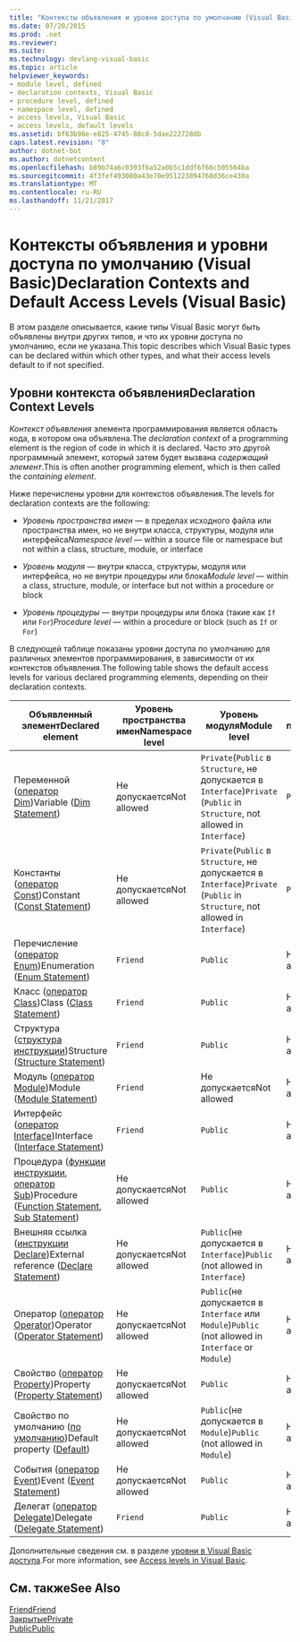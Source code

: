 ```yaml
---
title: "Контексты объявления и уровни доступа по умолчанию (Visual Basic)"
ms.date: 07/20/2015
ms.prod: .net
ms.reviewer: 
ms.suite: 
ms.technology: devlang-visual-basic
ms.topic: article
helpviewer_keywords:
- module level, defined
- declaration contexts, Visual Basic
- procedure level, defined
- namespace level, defined
- access levels, Visual Basic
- access levels, default levels
ms.assetid: bf63b96e-e825-4745-88c8-5dae222728db
caps.latest.revision: "8"
author: dotnet-bot
ms.author: dotnetcontent
ms.openlocfilehash: b89b74a6c0393f6a52a0b5c1ddf6f66c505564ba
ms.sourcegitcommit: 4f3fef493080a43e70e951223894768d36ce430a
ms.translationtype: MT
ms.contentlocale: ru-RU
ms.lasthandoff: 11/21/2017
---
```

# <a name="declaration-contexts-and-default-access-levels-visual-basic"></a><span data-ttu-id="b1c6c-102">Контексты объявления и уровни доступа по умолчанию (Visual Basic)</span><span class="sxs-lookup"><span data-stu-id="b1c6c-102">Declaration Contexts and Default Access Levels (Visual Basic)</span></span>
<span data-ttu-id="b1c6c-103">В этом разделе описывается, какие типы Visual Basic могут быть объявлены внутри других типов, и что их уровни доступа по умолчанию, если не указана.</span><span class="sxs-lookup"><span data-stu-id="b1c6c-103">This topic describes which Visual Basic types can be declared within which other types, and what their access levels default to if not specified.</span></span>  
  
## <a name="declaration-context-levels"></a><span data-ttu-id="b1c6c-104">Уровни контекста объявления</span><span class="sxs-lookup"><span data-stu-id="b1c6c-104">Declaration Context Levels</span></span>  
 <span data-ttu-id="b1c6c-105">*Контекст объявления* элемента программирования является область кода, в котором она объявлена.</span><span class="sxs-lookup"><span data-stu-id="b1c6c-105">The *declaration context* of a programming element is the region of code in which it is declared.</span></span> <span data-ttu-id="b1c6c-106">Часто это другой программный элемент, который затем будет вызвана *содержащий элемент*.</span><span class="sxs-lookup"><span data-stu-id="b1c6c-106">This is often another programming element, which is then called the *containing element*.</span></span>  
  
 <span data-ttu-id="b1c6c-107">Ниже перечислены уровни для контекстов объявления.</span><span class="sxs-lookup"><span data-stu-id="b1c6c-107">The levels for declaration contexts are the following:</span></span>  
  
-   <span data-ttu-id="b1c6c-108">*Уровень пространства имен* — в пределах исходного файла или пространства имен, но не внутри класса, структуры, модуля или интерфейса</span><span class="sxs-lookup"><span data-stu-id="b1c6c-108">*Namespace level* — within a source file or namespace but not within a class, structure, module, or interface</span></span>  
  
-   <span data-ttu-id="b1c6c-109">*Уровень модуля* — внутри класса, структуры, модуля или интерфейса, но не внутри процедуры или блока</span><span class="sxs-lookup"><span data-stu-id="b1c6c-109">*Module level* — within a class, structure, module, or interface but not within a procedure or block</span></span>  
  
-   <span data-ttu-id="b1c6c-110">*Уровень процедуры* — внутри процедуры или блока (такие как `If` или `For`)</span><span class="sxs-lookup"><span data-stu-id="b1c6c-110">*Procedure level* — within a procedure or block (such as `If` or `For`)</span></span>  
  
 <span data-ttu-id="b1c6c-111">В следующей таблице показаны уровни доступа по умолчанию для различных элементов программирования, в зависимости от их контекстов объявления.</span><span class="sxs-lookup"><span data-stu-id="b1c6c-111">The following table shows the default access levels for various declared programming elements, depending on their declaration contexts.</span></span>  
  
|<span data-ttu-id="b1c6c-112">Объявленный элемент</span><span class="sxs-lookup"><span data-stu-id="b1c6c-112">Declared element</span></span>|<span data-ttu-id="b1c6c-113">Уровень пространства имен</span><span class="sxs-lookup"><span data-stu-id="b1c6c-113">Namespace level</span></span>|<span data-ttu-id="b1c6c-114">Уровень модуля</span><span class="sxs-lookup"><span data-stu-id="b1c6c-114">Module level</span></span>|<span data-ttu-id="b1c6c-115">Уровень процедуры</span><span class="sxs-lookup"><span data-stu-id="b1c6c-115">Procedure level</span></span>|  
|----------------------|---------------------|------------------|---------------------|  
|<span data-ttu-id="b1c6c-116">Переменной ([оператор Dim](../../../visual-basic/language-reference/statements/dim-statement.md))</span><span class="sxs-lookup"><span data-stu-id="b1c6c-116">Variable ([Dim Statement](../../../visual-basic/language-reference/statements/dim-statement.md))</span></span>|<span data-ttu-id="b1c6c-117">Не допускается</span><span class="sxs-lookup"><span data-stu-id="b1c6c-117">Not allowed</span></span>|<span data-ttu-id="b1c6c-118">`Private`(`Public` в `Structure`, не допускается в `Interface`)</span><span class="sxs-lookup"><span data-stu-id="b1c6c-118">`Private` (`Public` in `Structure`, not allowed in `Interface`)</span></span>|`Public`|  
|<span data-ttu-id="b1c6c-119">Константы ([оператор Const](../../../visual-basic/language-reference/statements/const-statement.md))</span><span class="sxs-lookup"><span data-stu-id="b1c6c-119">Constant ([Const Statement](../../../visual-basic/language-reference/statements/const-statement.md))</span></span>|<span data-ttu-id="b1c6c-120">Не допускается</span><span class="sxs-lookup"><span data-stu-id="b1c6c-120">Not allowed</span></span>|<span data-ttu-id="b1c6c-121">`Private`(`Public` в `Structure`, не допускается в `Interface`)</span><span class="sxs-lookup"><span data-stu-id="b1c6c-121">`Private` (`Public` in `Structure`, not allowed in `Interface`)</span></span>|`Public`|  
|<span data-ttu-id="b1c6c-122">Перечисление ([оператор Enum](../../../visual-basic/language-reference/statements/enum-statement.md))</span><span class="sxs-lookup"><span data-stu-id="b1c6c-122">Enumeration ([Enum Statement](../../../visual-basic/language-reference/statements/enum-statement.md))</span></span>|`Friend`|`Public`|<span data-ttu-id="b1c6c-123">Не допускается</span><span class="sxs-lookup"><span data-stu-id="b1c6c-123">Not allowed</span></span>|  
|<span data-ttu-id="b1c6c-124">Класс ([оператор Class](../../../visual-basic/language-reference/statements/class-statement.md))</span><span class="sxs-lookup"><span data-stu-id="b1c6c-124">Class ([Class Statement](../../../visual-basic/language-reference/statements/class-statement.md))</span></span>|`Friend`|`Public`|<span data-ttu-id="b1c6c-125">Не допускается</span><span class="sxs-lookup"><span data-stu-id="b1c6c-125">Not allowed</span></span>|  
|<span data-ttu-id="b1c6c-126">Структура ([структура инструкции](../../../visual-basic/language-reference/statements/structure-statement.md))</span><span class="sxs-lookup"><span data-stu-id="b1c6c-126">Structure ([Structure Statement](../../../visual-basic/language-reference/statements/structure-statement.md))</span></span>|`Friend`|`Public`|<span data-ttu-id="b1c6c-127">Не допускается</span><span class="sxs-lookup"><span data-stu-id="b1c6c-127">Not allowed</span></span>|  
|<span data-ttu-id="b1c6c-128">Модуль ([оператор Module](../../../visual-basic/language-reference/statements/module-statement.md))</span><span class="sxs-lookup"><span data-stu-id="b1c6c-128">Module ([Module Statement](../../../visual-basic/language-reference/statements/module-statement.md))</span></span>|`Friend`|<span data-ttu-id="b1c6c-129">Не допускается</span><span class="sxs-lookup"><span data-stu-id="b1c6c-129">Not allowed</span></span>|<span data-ttu-id="b1c6c-130">Не допускается</span><span class="sxs-lookup"><span data-stu-id="b1c6c-130">Not allowed</span></span>|  
|<span data-ttu-id="b1c6c-131">Интерфейс ([оператор Interface](../../../visual-basic/language-reference/statements/interface-statement.md))</span><span class="sxs-lookup"><span data-stu-id="b1c6c-131">Interface ([Interface Statement](../../../visual-basic/language-reference/statements/interface-statement.md))</span></span>|`Friend`|`Public`|<span data-ttu-id="b1c6c-132">Не допускается</span><span class="sxs-lookup"><span data-stu-id="b1c6c-132">Not allowed</span></span>|  
|<span data-ttu-id="b1c6c-133">Процедура ([функции инструкции](../../../visual-basic/language-reference/statements/function-statement.md), [оператор Sub](../../../visual-basic/language-reference/statements/sub-statement.md))</span><span class="sxs-lookup"><span data-stu-id="b1c6c-133">Procedure ([Function Statement](../../../visual-basic/language-reference/statements/function-statement.md), [Sub Statement](../../../visual-basic/language-reference/statements/sub-statement.md))</span></span>|<span data-ttu-id="b1c6c-134">Не допускается</span><span class="sxs-lookup"><span data-stu-id="b1c6c-134">Not allowed</span></span>|`Public`|<span data-ttu-id="b1c6c-135">Не допускается</span><span class="sxs-lookup"><span data-stu-id="b1c6c-135">Not allowed</span></span>|  
|<span data-ttu-id="b1c6c-136">Внешняя ссылка ([инструкции Declare](../../../visual-basic/language-reference/statements/declare-statement.md))</span><span class="sxs-lookup"><span data-stu-id="b1c6c-136">External reference ([Declare Statement](../../../visual-basic/language-reference/statements/declare-statement.md))</span></span>|<span data-ttu-id="b1c6c-137">Не допускается</span><span class="sxs-lookup"><span data-stu-id="b1c6c-137">Not allowed</span></span>|<span data-ttu-id="b1c6c-138">`Public`(не допускается в `Interface`)</span><span class="sxs-lookup"><span data-stu-id="b1c6c-138">`Public` (not allowed in `Interface`)</span></span>|<span data-ttu-id="b1c6c-139">Не допускается</span><span class="sxs-lookup"><span data-stu-id="b1c6c-139">Not allowed</span></span>|  
|<span data-ttu-id="b1c6c-140">Оператор ([оператор Operator](../../../visual-basic/language-reference/statements/operator-statement.md))</span><span class="sxs-lookup"><span data-stu-id="b1c6c-140">Operator ([Operator Statement](../../../visual-basic/language-reference/statements/operator-statement.md))</span></span>|<span data-ttu-id="b1c6c-141">Не допускается</span><span class="sxs-lookup"><span data-stu-id="b1c6c-141">Not allowed</span></span>|<span data-ttu-id="b1c6c-142">`Public`(не допускается в `Interface` или `Module`)</span><span class="sxs-lookup"><span data-stu-id="b1c6c-142">`Public` (not allowed in `Interface` or `Module`)</span></span>|<span data-ttu-id="b1c6c-143">Не допускается</span><span class="sxs-lookup"><span data-stu-id="b1c6c-143">Not allowed</span></span>|  
|<span data-ttu-id="b1c6c-144">Свойство ([оператор Property](../../../visual-basic/language-reference/statements/property-statement.md))</span><span class="sxs-lookup"><span data-stu-id="b1c6c-144">Property ([Property Statement](../../../visual-basic/language-reference/statements/property-statement.md))</span></span>|<span data-ttu-id="b1c6c-145">Не допускается</span><span class="sxs-lookup"><span data-stu-id="b1c6c-145">Not allowed</span></span>|`Public`|<span data-ttu-id="b1c6c-146">Не допускается</span><span class="sxs-lookup"><span data-stu-id="b1c6c-146">Not allowed</span></span>|  
|<span data-ttu-id="b1c6c-147">Свойство по умолчанию ([по умолчанию](../../../visual-basic/language-reference/modifiers/default.md))</span><span class="sxs-lookup"><span data-stu-id="b1c6c-147">Default property ([Default](../../../visual-basic/language-reference/modifiers/default.md))</span></span>|<span data-ttu-id="b1c6c-148">Не допускается</span><span class="sxs-lookup"><span data-stu-id="b1c6c-148">Not allowed</span></span>|<span data-ttu-id="b1c6c-149">`Public`(не допускается в `Module`)</span><span class="sxs-lookup"><span data-stu-id="b1c6c-149">`Public` (not allowed in `Module`)</span></span>|<span data-ttu-id="b1c6c-150">Не допускается</span><span class="sxs-lookup"><span data-stu-id="b1c6c-150">Not allowed</span></span>|  
|<span data-ttu-id="b1c6c-151">События ([оператор Event](../../../visual-basic/language-reference/statements/event-statement.md))</span><span class="sxs-lookup"><span data-stu-id="b1c6c-151">Event ([Event Statement](../../../visual-basic/language-reference/statements/event-statement.md))</span></span>|<span data-ttu-id="b1c6c-152">Не допускается</span><span class="sxs-lookup"><span data-stu-id="b1c6c-152">Not allowed</span></span>|`Public`|<span data-ttu-id="b1c6c-153">Не допускается</span><span class="sxs-lookup"><span data-stu-id="b1c6c-153">Not allowed</span></span>|  
|<span data-ttu-id="b1c6c-154">Делегат ([оператор Delegate](../../../visual-basic/language-reference/statements/delegate-statement.md))</span><span class="sxs-lookup"><span data-stu-id="b1c6c-154">Delegate ([Delegate Statement](../../../visual-basic/language-reference/statements/delegate-statement.md))</span></span>|`Friend`|`Public`|<span data-ttu-id="b1c6c-155">Не допускается</span><span class="sxs-lookup"><span data-stu-id="b1c6c-155">Not allowed</span></span>|  
  
 <span data-ttu-id="b1c6c-156">Дополнительные сведения см. в разделе [уровни в Visual Basic доступа](../../../visual-basic/programming-guide/language-features/declared-elements/access-levels.md).</span><span class="sxs-lookup"><span data-stu-id="b1c6c-156">For more information, see [Access levels in Visual Basic](../../../visual-basic/programming-guide/language-features/declared-elements/access-levels.md).</span></span>  
  
## <a name="see-also"></a><span data-ttu-id="b1c6c-157">См. также</span><span class="sxs-lookup"><span data-stu-id="b1c6c-157">See Also</span></span>  
 [<span data-ttu-id="b1c6c-158">Friend</span><span class="sxs-lookup"><span data-stu-id="b1c6c-158">Friend</span></span>](../../../visual-basic/language-reference/modifiers/friend.md)  
 [<span data-ttu-id="b1c6c-159">Закрытые</span><span class="sxs-lookup"><span data-stu-id="b1c6c-159">Private</span></span>](../../../visual-basic/language-reference/modifiers/private.md)  
 [<span data-ttu-id="b1c6c-160">Public</span><span class="sxs-lookup"><span data-stu-id="b1c6c-160">Public</span></span>](../../../visual-basic/language-reference/modifiers/public.md)
